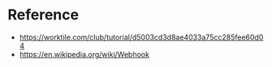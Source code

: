 # Reference

 - https://worktile.com/club/tutorial/d5003cd3d8ae4033a75cc285fee60d04
 - https://en.wikipedia.org/wiki/Webhook